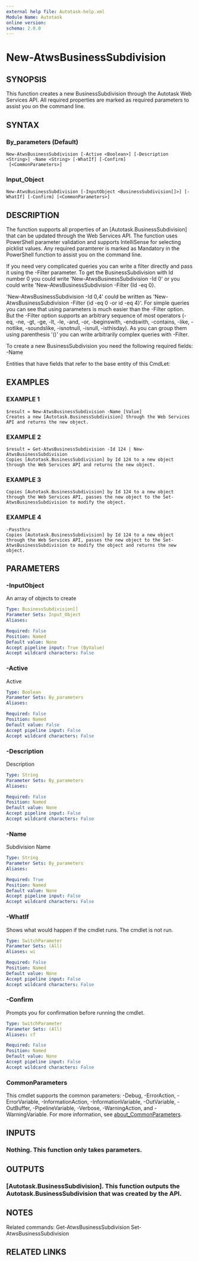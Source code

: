 ```yaml
---
external help file: Autotask-help.xml
Module Name: Autotask
online version:
schema: 2.0.0
---
```


# New-AtwsBusinessSubdivision

## SYNOPSIS
This function creates a new BusinessSubdivision through the Autotask Web Services API.
All required properties are marked as required parameters to assist you on the command line.

## SYNTAX

### By_parameters (Default)
```
New-AtwsBusinessSubdivision [-Active <Boolean>] [-Description <String>] -Name <String> [-WhatIf] [-Confirm]
 [<CommonParameters>]
```

### Input_Object
```
New-AtwsBusinessSubdivision [-InputObject <BusinessSubdivision[]>] [-WhatIf] [-Confirm] [<CommonParameters>]
```

## DESCRIPTION
The function supports all properties of an \[Autotask.BusinessSubdivision\] that can be updated through the Web Services API.
The function uses PowerShell parameter validation  and supports IntelliSense for selecting picklist values.
Any required paramterer is marked as Mandatory in the PowerShell function to assist you on the command line.

If you need very complicated queries you can write a filter directly and pass it using the -Filter parameter.
To get the BusinessSubdivision with Id number 0 you could write 'New-AtwsBusinessSubdivision -Id 0' or you could write 'New-AtwsBusinessSubdivision -Filter {Id -eq 0}.

'New-AtwsBusinessSubdivision -Id 0,4' could be written as 'New-AtwsBusinessSubdivision -Filter {id -eq 0 -or id -eq 4}'.
For simple queries you can see that using parameters is much easier than the -Filter option.
But the -Filter option supports an arbitrary sequence of most operators (-eq, -ne, -gt, -ge, -lt, -le, -and, -or, -beginswith, -endswith, -contains, -like, -notlike, -soundslike, -isnotnull, -isnull, -isthisday).
As you can group them using parenthesis '()' you can write arbitrarily complex queries with -Filter. 

To create a new BusinessSubdivision you need the following required fields:
 -Name

Entities that have fields that refer to the base entity of this CmdLet:

## EXAMPLES

### EXAMPLE 1
```
$result = New-AtwsBusinessSubdivision -Name [Value]
Creates a new [Autotask.BusinessSubdivision] through the Web Services API and returns the new object.
```

### EXAMPLE 2
```
$result = Get-AtwsBusinessSubdivision -Id 124 | New-AtwsBusinessSubdivision 
Copies [Autotask.BusinessSubdivision] by Id 124 to a new object through the Web Services API and returns the new object.
```

### EXAMPLE 3
```
Copies [Autotask.BusinessSubdivision] by Id 124 to a new object through the Web Services API, passes the new object to the Set-AtwsBusinessSubdivision to modify the object.
```

### EXAMPLE 4
```
-Passthru
Copies [Autotask.BusinessSubdivision] by Id 124 to a new object through the Web Services API, passes the new object to the Set-AtwsBusinessSubdivision to modify the object and returns the new object.
```

## PARAMETERS

### -InputObject
An array of objects to create

```yaml
Type: BusinessSubdivision[]
Parameter Sets: Input_Object
Aliases:

Required: False
Position: Named
Default value: None
Accept pipeline input: True (ByValue)
Accept wildcard characters: False
```

### -Active
Active

```yaml
Type: Boolean
Parameter Sets: By_parameters
Aliases:

Required: False
Position: Named
Default value: False
Accept pipeline input: False
Accept wildcard characters: False
```

### -Description
Description

```yaml
Type: String
Parameter Sets: By_parameters
Aliases:

Required: False
Position: Named
Default value: None
Accept pipeline input: False
Accept wildcard characters: False
```

### -Name
Subdivision Name

```yaml
Type: String
Parameter Sets: By_parameters
Aliases:

Required: True
Position: Named
Default value: None
Accept pipeline input: False
Accept wildcard characters: False
```

### -WhatIf
Shows what would happen if the cmdlet runs.
The cmdlet is not run.

```yaml
Type: SwitchParameter
Parameter Sets: (All)
Aliases: wi

Required: False
Position: Named
Default value: None
Accept pipeline input: False
Accept wildcard characters: False
```

### -Confirm
Prompts you for confirmation before running the cmdlet.

```yaml
Type: SwitchParameter
Parameter Sets: (All)
Aliases: cf

Required: False
Position: Named
Default value: None
Accept pipeline input: False
Accept wildcard characters: False
```

### CommonParameters
This cmdlet supports the common parameters: -Debug, -ErrorAction, -ErrorVariable, -InformationAction, -InformationVariable, -OutVariable, -OutBuffer, -PipelineVariable, -Verbose, -WarningAction, and -WarningVariable. For more information, see [about_CommonParameters](http://go.microsoft.com/fwlink/?LinkID=113216).

## INPUTS

### Nothing. This function only takes parameters.
## OUTPUTS

### [Autotask.BusinessSubdivision]. This function outputs the Autotask.BusinessSubdivision that was created by the API.
## NOTES
Related commands:
Get-AtwsBusinessSubdivision
 Set-AtwsBusinessSubdivision

## RELATED LINKS
